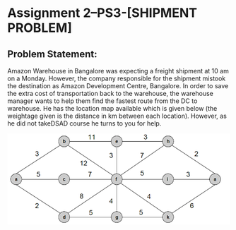# Assignment 2–PS3-[SHIPMENT PROBLEM]

## Problem Statement:
Amazon Warehouse in Bangalore was expecting a freight shipment at 10 am on a Monday. However,  the  company  responsible  for  the  shipment  mistook  the  destination  as  Amazon Development Centre, Bangalore. In order to save the extra cost of transportation back to the warehouse, the warehouse manager wants to help them find the fastest route from the DC to warehouse. He has the location map available which is given below (the weightage given is the distance in km between each location). However, as he did not takeDSAD course he turns to you for help.

![Warehouse route map](https://github.com/dineshkumaryelluri/Bits/blob/master/AssignmentGraph.png) 

